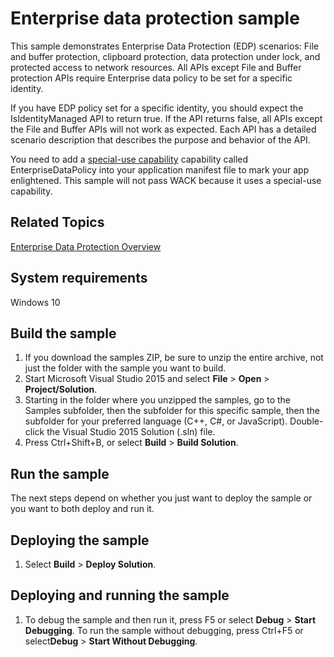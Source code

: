 <!---
  category: IdentitySecurityAndEncryption
  samplefwlink: http://go.microsoft.com/fwlink/p/?LinkId=620031&clcid=0x409
--->

# Enterprise data protection sample

This sample demonstrates Enterprise Data Protection (EDP) scenarios: File and buffer protection, clipboard protection,
data protection under lock, and protected access to network resources.
All APIs except File and Buffer protection APIs require Enterprise data policy to be set for a specific identity.

If you have EDP policy set for a specific identity, you should expect the IsIdentityManaged API to return true. If the API returns false, all APIs except the File and Buffer APIs will not work as expected. Each API has a detailed scenario description that describes the purpose and behavior of the API.

You need to add a [special-use capability](https://msdn.microsoft.com/library/windows/apps/mt270968#special_and_restricted_capabilities)
capability called EnterpriseDataPolicy into your application manifest file to mark your app enlightened.
This sample will not pass WACK because it uses a special-use capability.

## Related Topics

[Enterprise Data Protection Overview](https://msdn.microsoft.com/en-us/library/Dn985838(v=VS.85).aspx)

## System requirements

Windows 10

## Build the sample

1. If you download the samples ZIP, be sure to unzip the entire archive, not just the folder with the sample you want to build. 
2. Start Microsoft Visual Studio 2015 and select **File** \> **Open** \> **Project/Solution**.
3. Starting in the folder where you unzipped the samples, go to the Samples subfolder, then the subfolder for this specific sample, then the subfolder for your preferred language (C++, C#, or JavaScript). Double-click the Visual Studio 2015 Solution (.sln) file.
4. Press Ctrl+Shift+B, or select **Build** \> **Build Solution**.

## Run the sample

The next steps depend on whether you just want to deploy the sample or you want to both deploy and run it.

## Deploying the sample

1.  Select **Build** \> **Deploy Solution**.

## Deploying and running the sample

1.  To debug the sample and then run it, press F5 or select **Debug** \> **Start Debugging**. To run the sample without debugging, press Ctrl+F5 or select**Debug** \> **Start Without Debugging**.

